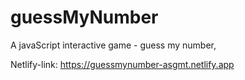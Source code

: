 # guessMyNumber
A javaScript interactive game - guess my number,

Netlify-link: https://guessmynumber-asgmt.netlify.app
